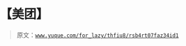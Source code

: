 # 【美团】

> 原文：[`www.yuque.com/for_lazy/thfiu8/rsb4rt07faz34id1`](https://www.yuque.com/for_lazy/thfiu8/rsb4rt07faz34id1)



